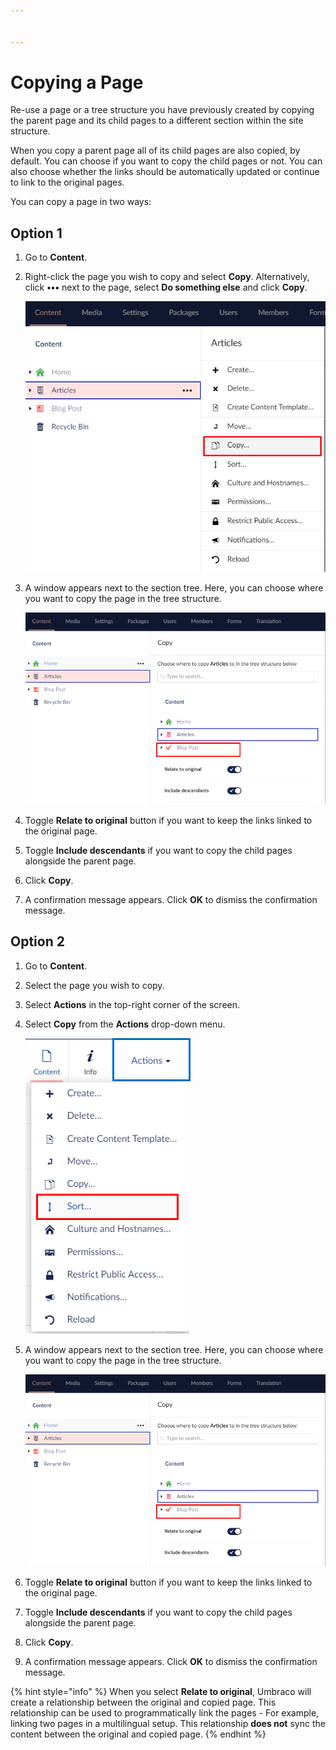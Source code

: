 ```yaml
---


---
```


# Copying a Page

Re-use a page or a tree structure you have previously created by copying the parent page and its child pages to a different section within the site structure.

When you copy a parent page all of its child pages are also copied, by default. You can choose if you want to copy the child pages or not. You can also choose whether the links should be automatically updated or continue to link to the original pages.

You can copy a page in two ways:

## Option 1

1. Go to **Content**.
2.  Right-click the page you wish to copy and select **Copy**. Alternatively, click **•••** next to the page, select **Do something else** and click **Copy**.

    ![Copy Menu 1](../../../../../11/umbraco-cms/tutorials/editors-manual/getting-started-with-umbraco/images/Copy-menu-v9.png)
3.  A window appears next to the section tree. Here, you can choose where you want to copy the page in the tree structure.

    ![Copy Option 1](../../../../../11/umbraco-cms/tutorials/editors-manual/getting-started-with-umbraco/images/Copy-options-v9.png)
4. Toggle **Relate to original** button if you want to keep the links linked to the original page.
5. Toggle **Include descendants** if you want to copy the child pages alongside the parent page.
6. Click **Copy**.
7. A confirmation message appears. Click **OK** to dismiss the confirmation message.

## Option 2

1. Go to **Content**.
2. Select the page you wish to copy.
3. Select **Actions** in the top-right corner of the screen.
4.  Select **Copy** from the **Actions** drop-down menu.

    ![Actions Menu](../../../../../11/umbraco-cms/tutorials/editors-manual/getting-started-with-umbraco/images/Actions-menu-v9.png)
5.  A window appears next to the section tree. Here, you can choose where you want to copy the page in the tree structure.

    ![Copy Option 1](../../../../../11/umbraco-cms/tutorials/editors-manual/getting-started-with-umbraco/images/Copy-options-v9.png)
6. Toggle **Relate to original** button if you want to keep the links linked to the original page.
7. Toggle **Include descendants** if you want to copy the child pages alongside the parent page.
8. Click **Copy**.
9. A confirmation message appears. Click **OK** to dismiss the confirmation message.

{% hint style="info" %}
When you select **Relate to original**, Umbraco will create a relationship between the original and copied page. This relationship can be used to programmatically link the pages - For example, linking two pages in a multilingual setup. This relationship **does not** sync the content between the original and copied page.
{% endhint %}
